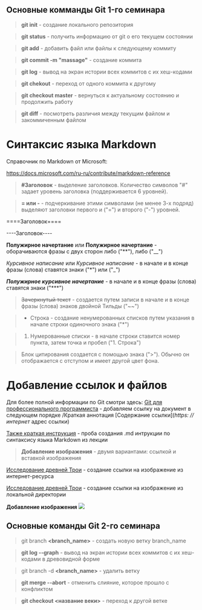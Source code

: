 ## Основные комманды Git 1-го семинара
> **git init** - создание локального репозитория

> **git status** - получить информацию от git о его текущем состоянии

> **git add** - добавить файл или файлы к следующему коммиту

> **git commit -m "massage"** - создание коммита

> **git log** - вывод на экран истории всех коммитов с их хеш-кодами

> **git chekout** - переход от одного коммита к другому

> **git checkout master** - вернуться к актуальному состоянию и продолжить работу

> **git diff** - посмотреть различия между текущим файлом и закоммиченным файлом

# Синтаксис языка Markdown

Справочник по Markdown от Microsoft:

https://docs.microsoft.com/ru-ru/contribute/markdown-reference

> **#Заголовок** - выделение заголовков. Количество символов "#" задает уровень заголовка (поддерживается 6 уровней).

> **= или -** - подчеркивание этими символами (не менее 3-х подряд) выделяют заголовки первого и ("=") и второго ("-") уровней.

====Заголовок====

----Заголовок----

**Полужирное начертание** или __Полужирное начертание__ - оборачиваются фразы с двух сторон либо ("**"), либо ("__")

*Курсивное написание* или _Курсивное написание_ - в начале и в конце фразы (слова) ставятся знаки ("*") или ("_")

***Полужирное курсивное начертание*** - в начале и в конце фразы (слова) ставятся знаки ("***")

> ~~Зачеркнутый текст~~ - создается путем записи в начале и в конце фразы (слова) знаков двойной Тильды ("~~")

> * Строка - создание ненумерованных списков путем указания в начале строки одиночного знака ("*")

> 1. Нумерованные списки - в начале строки ставится номер пункта, затем точка и пробел ("1. Строка")

> Блок цитирования создается с помощью знака (">"). Обычно он отображается с отступом и имеет другой цвет фона.


# Добавление ссылок и файлов

Для более полной информации по Git смотри здесь: [Git для профессионального программиста](https://gbcdn.mrgcdn.ru/uploads/asset/4245110/attachment/d4eb8c232f8f2bdf4e42ba7cb49e0c50.pdf) - добавляем ссылку на документ в следующем порядке /Краткая аннотация [Содержание ссылки](*https: // интернет* адрес ссылки)

[Также краткая инструкция](hello_world.md) - проба создания .md интрукции по синтаксису языка Markdown из лекции

> **Добавление изображения** - двумя вариантами: ссылкой и вставкой изображения

[Исследование древней Трои](https://avatars.dzeninfra.ru/get-zen_doc/3950500/pub_62499917cdf6b456ab08f6c2_62499af62664b56b3176c2fe/scale_1200) - создание ссылки на изображение из интернет-ресурса

[Исследование древней Трои](scale_2400.webp) - создание ссылки на изображение из локальной директории

**Добавление изображения**
![](https://tn.fishki.net/26/upload/post/201502/23/1439694/284a30fc7f6668e16f267782b8c6e6fb.jpg)


## Основные команды Git 2-го семинара

> git branch **<branch_name>** - создать новую ветку branch_name

>**git log --graph** - вывод на экран истории всех коммитов с их хеш-кодами в древовидной форме

>git branch -d **<branch_name>** - удалить ветку

>**git merge --abort** - отменить слияние, которое прошло с конфликтом

>**git checkout <название веки>** - переход к другой ветке